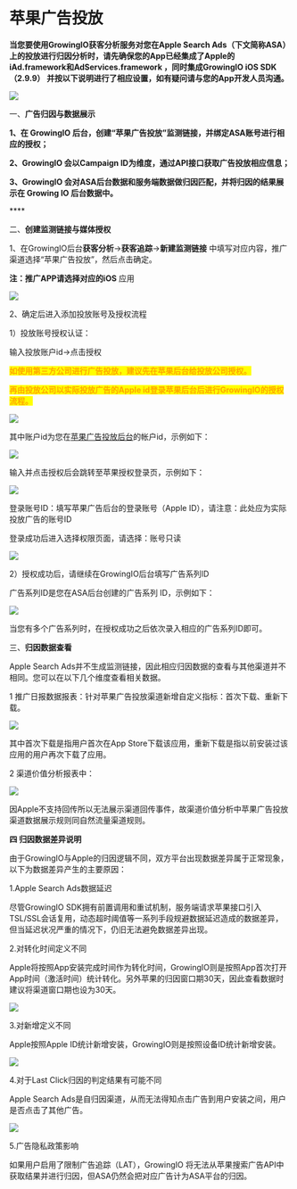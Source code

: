 # 苹果广告投放

**当您要使用GrowingIO获客分析服务对您在Apple Search Ads（下文简称ASA）上的投放进行归因分析时，请先确保您的App已经集成了Apple的iAd.framework和AdServices.framework ，同时集成GrowingIO iOS SDK（2.9.9） 并按以下说明进行了相应设置，如有疑问请与您的App开发人员沟通。**

![](<../../../.gitbook/assets/SDK设置 (1).png>)

一、**广告归因与数据展示**

**1、在 GrowingIO 后台，创建“苹果广告投放”监测链接，并绑定ASA账号进行相应的授权；‌**

**2、GrowingIO 会以Campaign ID为维度，通过API接口获取广告投放相应信息；‌**

**3、GrowingIO 会对ASA后台数据和服务端数据做归因匹配，并将归因的结果展示在 Growing IO 后台数据中。**

&#x20;****&#x20;

二、**创建监测链接与媒体授权**

1、在GrowingIO后台**获客分析**→**获客追踪**→**新建监测链接** 中填写对应内容，推广渠道选择“苹果广告投放”，然后点击确定。

**注：**推广APP请选择对应的**iOS** 应用

![](<../../../.gitbook/assets/图片1 (6).png>)

2、确定后进入添加投放账号及授权流程

1）投放账号授权认证：

&#x20;    输入投放账户id→点击授权

&#x20;    <mark style="color:orange;">**如使用第三方公司进行广告投放，建议先在苹果后台给投放公司授权。**</mark>

&#x20;    <mark style="color:orange;">**再由投放公司以实际投放广告的Apple id登录苹果后台后进行GrowingIO的授权流程。**</mark>

![](<../../../.gitbook/assets/截屏2021-12-28 19.43.02.png>)

其中账户id为您在[苹果广告投放后台](https://ads.apple.com/cn/)的帐户id，示例如下：

![](<../../../.gitbook/assets/IMG\_0790 (1).JPG>)

输入并点击授权后会跳转至苹果授权登录页，示例如下：

![](<../../../.gitbook/assets/图片4 (3).png>)

登录账号ID：填写苹果广告后台的登录账号（Apple ID），请注意：此处应为实际投放广告的账号ID

登录成功后进入选择权限页面，请选择：账号只读

![](<../../../.gitbook/assets/图片5 (3).png>)

2）授权成功后，请继续在GrowingIO后台填写广告系列ID



广告系列ID是您在ASA后台创建的广告系列 ID，示例如下：

![](<../../../.gitbook/assets/图片7 (1).png>)

当您有多个广告系列时，在授权成功之后依次录入相应的广告系列ID即可。

&#x20;

三、**归因数据查看**

Apple Search Ads并不生成监测链接，因此相应归因数据的查看与其他渠道并不相同。您可以在以下几个维度查看相关数据。

1 推广日报数据报表：针对苹果广告投放渠道新增自定义指标：首次下载、重新下载。

![](../../../.gitbook/assets/图片8.png)

其中首次下载是指用户首次在App Store下载该应用，重新下载是指以前安装过该应用的用户再次下载了应用。

&#x20;

2 渠道价值分析报表中‌：

![](../../../.gitbook/assets/图片9.png)

因Apple不支持回传所以无法展示渠道回传事件，故渠道价值分析中苹果广告投放渠道数据展示规则同自然流量渠道规则。

&#x20;

**四 归因数据差异说明**

由于GrowingIO与Apple的归因逻辑不同，双方平台出现数据差异属于正常现象，以下为数据差异产生的主要原因：

&#x20;

1.Apple Search Ads数据延迟

尽管GrowingIO SDK拥有前置调用和重试机制，服务端请求苹果接口引入TSL/SSL会话复用，动态超时阈值等一系列手段规避数据延迟造成的数据差异，但当延迟状况严重的情况下，仍旧无法避免数据差异出现。

2.对转化时间定义不同

Apple将按照App安装完成时间作为转化时间，GrowingIO则是按照App首次打开App时间（激活时间）统计转化。另外苹果的归因窗口期30天，因此查看数据时建议将渠道窗口期也设为30天。

![](../../../.gitbook/assets/图片10.png)

3.对新增定义不同

Apple按照Apple ID统计新增安装，GrowingIO则是按照设备ID统计新增安装。

![](<../../../.gitbook/assets/图片11 (1).png>)

4.对于Last Click归因的判定结果有可能不同

Apple Search Ads是自归因渠道，从而无法得知点击广告到用户安装之间，用户是否点击了其他广告。

![](<../../../.gitbook/assets/图片12 (3).png>)

5.广告隐私政策影响

如果用户启用了限制广告追踪（LAT），GrowingIO 将无法从苹果搜索广告API中获取结果并进行归因，但ASA仍然会把对应广告计为ASA平台的归因。

&#x20;

&#x20;
